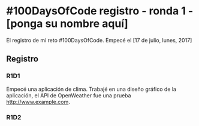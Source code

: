# #100DaysOfCode registro - ronda 1 - [ponga su nombre aquí]

El registro de mi reto #100DaysOfCode. Empecé el [17 de julio, lunes, 2017]

## Registro

### R1D1

Empecé una aplicación de clima. Trabajé en una diseño gráfico de la aplicación, el API de OpenWeather fue una prueba http://www.example.com.

### R1D2
